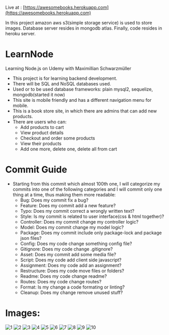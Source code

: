 Live at : [https://awesomebooks.herokuapp.com](https://awesomebooks.herokuapp.com)

In this project amazon aws s3(simple storage service) is used to store images. Database server resides in mongodb atlas. Finally, code resides in heroku server.

# LearnNode
Learning Node.js on Udemy with Maximillian Schwarzmüller

* This project is for learning backend development.
* There will be SQL and NoSQL databases used.
* Used or to be used database frameworks: plain mysql2, sequelize, mongodb(started it now)
* This site is mobile friendly and has a different navigation menu for mobile.
* This is a book store site, in which there are admins that can add new products.
* There are users who can:
    * Add products to cart
    * View product details
    * Checkout and order some products
    * View their products
    * Add one more, delete one, delete all from cart
# Commit Guide

* Starting from this commit which almost 100th one, I will categorize my commits into one of the following categories and I will commit only one thing at a time, thus making them more readable:
    * Bug: Does my commit fix a bug?
    * Feature: Does my commit add a new feature?
    * Typo: Does my commit correct a wrongly written text?
    * Style: Is my commit is related to user interface(css & html together)?
    * Controller: Does my commit change my controller logic?
    * Model: Does my commit change my model logic?
    * Package: Does my commit include only package-lock and package json files?
    * Config: Does my code change something config file?
    * Gitignore: Does my code change .gitignore?
    * Asset: Does my commit add some media file?
    * Script: Does my code add client side javascript?
    * Assignment: Does my code add an assignment?
    * Restructure: Does my code move files or folders?
    * Readme: Does my code change readme?
    * Routes: Does my code change routes?
    * Format: Is my change a code formating or linting?
    * Cleanup: Does my change remove unused stuff?
    
# Images:
![1](repoImages/1.png)
![2](repoImages/2.png)
![3](repoImages/3.png)
![4](repoImages/4.png)
![5](repoImages/5.png)
![6](repoImages/6.png)
![7](repoImages/7.png)
![8](repoImages/8.png)
![9](repoImages/9.png)
![10](repoImages/10.png)
